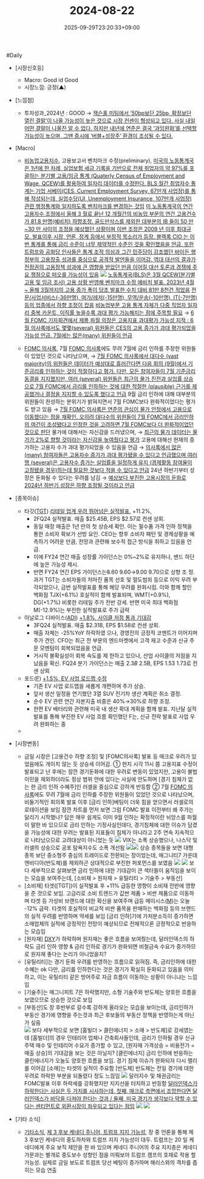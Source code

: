 ﻿---
title: "2024-08-22"
date: 2025-09-29T23:20:33+09:00
lastmod: 2025-10-02T20:05:16+09:00
type: docs
sidebar:
  open: true
weight: 12
---
<div style="display:none">
  <meta property="article:published_time" content="2025-09-29T14:20:33Z" />
  <meta property="article:modified_time" content="2025-10-02T11:05:16Z" />
</div>
#Daily 

- [시장신호등]
	- Macro: Good id Good
	- 시장느낌: 긍정(▲)

- [느낌점] 
	- 투자성과_2024년 : GOOD
	 → [잭슨홀 미팅에서 ‘50bp보단 25bp, 확정보단 열린 결말’이 나올 가능성이 높은 것으로 시장 컨센이 형성되고 있다. 사실 내일 어떤 결말이 나올진 알 수 없다. 하지만 내년에 연준은 결국 ‘과잉완화’를 선택할 가능성이 높으며, 그땐 증시에 ‘버블+성장주’ 환경이 조성될 수 있다.](8.22_잭슨홀_내년%20연준은%20과잉완화%20유혹이%20있을%20ㄳ이다.pdf#page=1&selection=163,0,251,1&color=yellow)

- [Macro]
	- [비농업고용지수](/industry-study/비농업고용지수/), 고용보고서 벤치마크 수정(preliminary), [미국의 노동통계국은 1년에 한 차례, 실업보험 세금 기록을 기반으로 전체 취업자의 약 97%를 포괄하는 분기별 고용/임금 통계 (Quaterly Census of Employment and Wage, QCEW)를 활용하여 일자리 데이터를 수정한다. BLS 월간 취업자수 통계는 기업 서베이(CES, Current Employment Survey, 67만개 사업장)를 통해 작성되는데, 실업수당(UI, Unemployment Insurance, 107만개 사업장) 관련 행정통계와 일치하도록 벤치마크를 변경하는 것임](8.22_연준의%20고용%20Mandate%20부각.pdf#page=1&selection=22,2,47,49&color=yellow)
	  [미 노동통계국의 연간 고용자수 조정에서 올해 3 월로 끝난 12 개월간의 비농업 부문의 연간 고용건수가 81.8 만명(예비치) 하향조정. 골드만삭스를 제외한 대부분의 IB 들이 50 만~30 만 사이의 조정을 예상했던 상황이며 이번 조정은 2009 년 이후 최대규모. 발표이후 시장, 언론, 정계 등에서 부정적 목소리가 등장. 블랙록 CIO 는 이번 통계를 통해 금리 수준이 너무 제약적인 수준인 것을 확인했음을 언급. 또한 트럼프와 공화당 인사들은 통계 조작 의심과 그간 민주당이 강조했던 바이든 행정부의 고용창출 성과를 중심으로 공격적 발언들을 이어감. 역대 대선의 결과가 전정권의 고용정책 성과에 큰 영향을 받았던 만큼 이어질 대선 토론과 경쟁에 주요 쟁점으로 떠오를 가능성이 있음](8.22_대규모%20고용%20조정에도%20인하%20기대감으로%20상승.pdf#page=1&selection=453,0,660,3&color=yellow)
	  ![](Pasted%20image%2020240822122456.png)
	  [노동통계국(BLS)은 3월 QCEW(분기별 고용 및 임금 조사) 고용 상황 반영해 벤치마크 수정 예비치 발표. 2023년 4월 ~ 올해 3월까지의 고용 증가 폭이 당초 발표한 수치 대비 81만 8천건 적었음](8.22_고용보고서%20벤치마크%20수정.pdf#page=1&selection=2,0,67,3&color=yellow)
	  [전문/사업서비스(-36만명), 여가/레저(-15만명), 무역/운송(-10만명), IT(-7만명) 등의 업종에서 하향 조정이 컸음](8.22_연준의%20고용%20Mandate%20부각.pdf#page=1&selection=54,3,54,75&color=yellow)
	  [비농업부문 고용 통계 자체가 다중 직업자 일자리 중복 카운트, 이직률 높을수록 과대 평가 가능해지는 점에 주목할 필요](8.22_고용보고서%20벤치마크%20수정.pdf#page=1&selection=174,0,207,2&color=yellow)
	  → [6월 FOMC 기자회견에서 제롬 파월 의장은 고용지표 과대평가 가능성 지적 : 6월 의사록에서도 몇몇(several) 위원들은 CES의 고용 증가가 과대 평가되었을 가능성 언급. 7월에는 많은(many) 위원들이 언급](8.22_7월%20FOMC%20의사록%20주요%20내용.pdf#page=1&selection=73,0,127,2&color=yellow)
	
	- [FOMC 의사록](/industry-study/fomc-의사록/), 7월 [FOMC 의사록](/industry-study/fomc-의사록/)에도 무려 7월에 금리 인하를 주장한 위원들이 있었던 것으로 나타났으며, 
	  → [7월 FOMC 의사록에서 대다수 (vast majority)의 위원들은 데이터가 예상대로 흘러간다면 다음 회의 (9월)에서 기준금리를 인하하는 것이 적절하다고 평가. 다만, 모든 참여자들이 7월 기준금리 동결을 지지했지만, 여러 (several) 위원들은 최근의 물가 진전과 실업률 상승으로 7월 FOMC에서 금리를 인하하는 것에 대한 적절한 (plausible) 근거를 제공했거나 결정을 지지할 수 있도록 했다고 언급](8.22_7월%20FOMC보다%20완화적이었지만%20상당%20부분%20선반영한%20내용.pdf#page=1&selection=78,0,186,2&color=yellow)
	 9월 금리 인하에 대해 대부분의 위원들이 찬성하는 분위기가 밝혀지면서 7월 FOMC보다 완화적이었다는 평가도 받고 있음
	 → [7월 FOMC 의사록은 연준의 관심이 물가 안정에서 고용으로 이동했다는 점을 재확인. 오히려 대다수의 위원들이 7월 FOMC에서 금리인하의 여건이 조성됐다고 인정한 것을 고려하면 7월 FOMC보다 더 완화적이었던 것으로 판단](8.22_7월%20FOMC보다%20완화적이었지만%20상당%20부분%20선반영한%20내용.pdf#page=1&selection=764,1,826,2&color=yellow)
	 물가에 대해서는 자신감을 드러냈으며, 
	 → [최근의 물가 데이터는 물가가 2%로 향할 것이라는 자신감을 높여줬다고 평가](8.22_7월%20FOMC보다%20완화적이었지만%20상당%20부분%20선반영한%20내용.pdf#page=1&selection=288,0,307,2&color=yellow)
	 고용에 대해선 현재의 증가하는 고용자 수가 과대 평가되었을 수 있음을 언급
	 → [의사록에서 많은 (many) 참여자들은 고용자수 증가가 과대 평가됐을 수 있다고 언급했으며 여러 명 (several)은 고용자수 증가는 실업률을 일정하게 유지 (경제활동 참여율이 고정됐을 경우)하는데 필요한 것보다 적을 수 있다고 언급](8.22_7월%20FOMC보다%20완화적이었지만%20상당%20부분%20선반영한%20내용.pdf#page=1&selection=571,0,632,2&color=yellow)
	 24년 하반기부터 성장은 둔화될 수 있다는 우려를 남김 
	 → [예상보다 부진한 고용시장의 둔화로 2024년 하반기 성장은 하향 조정될 것이라고 언급](8.22_7월%20FOMC보다%20완화적이었지만%20상당%20부분%20선반영한%20내용.pdf#page=1&selection=635,1,658,2&color=yellow)

- [종목이슈]
	- 타깃([TGT](/company-analysis/tgt/)) [리테일 업계 우려 뛰어넘은 실적발표](8.22_대규모%20고용%20조정에도%20인하%20기대감으로%20상승.pdf#page=2&selection=62,0,70,4&color=yellow), +11.2%, 
		- 2FQ24 실적발표. 매출 $25.45B, EPS $2.57로 컨센 상회. 
		- 동일 매장 매출은 1년 만의 첫 상승세 확인. 이는 필수품 가격 인하 정책을 통한 소비자 확보가 선방 요인. CEO는 향후 소비자 패턴 및 경제상황을 예측하기 어려운 만큼, 전망과 관련해 보수적 접근 방식을 취하고 있음을 언급. 
		- 이에 FY24 연간 매출 성장률 가이던스는 0%~2%로 유지하나, 밴드 하단에 높은 가능성 제시. 
		- 반면 FY24 연간 EPS 가이던스는$8.60~$9.60→$9.00~$9.70으로 상향 조 정. 과거 TGT는 소비자들의 저마진 품목 선호 및 절도범죄 등으로 이익 우려 부각되었으나, 금번 실적발표를 통해 해당 우려를 완화시킴. 이와 함께 할인 백화점 TJX(+6.1%) 호실적이 함께 발표되며, WMT(+0.9%), DG(+1.7%) 비롯한 리테일 주가 전반 강세. 반면 미국 최대 백화점 M(-12.9%)는 부진한 실적발표로 주가 급락
	- 아날로그 디바이스([ADI](/company-analysis/adi/)) [+1.8%, 사이클 저점 통과 기대감](8.22_대규모%20고용%20조정에도%20인하%20기대감으로%20상승.pdf#page=2&selection=319,0,331,3&color=yellow)
		- 3FQ24 실적발표. 매출 $2.31B, EPS $1.58로 컨센 상회. 
		- 매출 자체는 -25%YoY 하락하였 으나, 경영진의 긍정적 코멘트가 이어지며 주가 견인. CFO는 최근 전 부문의 엔드마켓에서 고객 재고 수준과 신규 주문 모멘텀이 회복되었음을 언급. 
		- 거시적 불확실성이 회복 속도를 제 한하고 있으나, 산업 사이클의 저점을 지났음을 확신. FQ24 분기 가이던스는 매출 $2.3B~$2.5B, EPS $1.53~$1.73로 컨센 상회
	- 포드([F](/company-analysis/f/)) [+1.5%, EV 사업 로드맵 수정](8.22_대규모%20고용%20조정에도%20인하%20기대감으로%20상승.pdf#page=2&selection=461,0,470,2&color=yellow)
		- 기존 EV 사업 로드맵을 새롭게 개편하며 주가 상승. 
		- 앞서 생산 일정을 연기했던 3열 SUV 전기차 생산 계획은 취소 결정. 
		- 순수 EV 관련 연간 자본지출 비중은 40%→30%로 하향 조정. 
		- 한편 EV 배터리와 관련해 미국 내 생산 확대 계획을 함께 발표. 지난달 실적발표를 통해 부진한 EV 사업 흐름 확인했던 F는, 신규 전략 발표로 사업 우려 완화하는 중
	- 

- [시장변동]
	- 금일 시장은 [고용건수 하향 조정] 및 [FOMC의사록] 발표 등 매크로 우려가 있었음에도 개이치 않는 듯 상승세 이어감. ① 현지 시각 11시 쯤 고용지표 수정이 발표되고 난 후에는 잠깐 경기둔화에 대한 우려로 변동이 있었지만, 고용이 불법 이민을 제외하더라도 정상 범위 안에 있다는 사실에 안도하며 [경기 침체가 없는 한 금리 인하 수혜주]인 러셀을 중심으로 강하게 반등함
	 ② 7월 [FOMC 의사록](/industry-study/fomc-의사록/)에도 무려 7월에 금리 인하를 주장한 위원들이 있었던 것으로 나타났으며, 비둘기적인 회의록 발표 이후  [금리 인하]베팅이 더욱 힘을 얻으면서 러셀로의 로테이션을 보임
	 잠깐 차트를 먼저 보면 그럼 FOMC 발표 이전부터 왜 주가는 달리기 시작했나? 답은 매우 쉽게도 이미 9월 인하는 확정적이란 뉘앙스를 파월이 말한 바 있으므로 금리 인하는 기정사실인데다, 경기침체에 대한 이슈가 담겼을 가능성에 대한 우려는 발표된 지표들이 침체가 아니라고 2주 연속 지속적으로 나타났으므로 고려대상이 아니었는 듯  ![](Pasted%20image%2020240822094345.png)
	 VIX는 소폭 상승했으나, 나스닥 및 러셀의 상승으로 공포 탐욕지수도 소폭 개선됨 ![](Pasted%20image%2020240822095348.png)![](Pasted%20image%2020240822095256.png)
	 상승 종목들을 보면 대형종목 보단 중소형주 중심의 트레이드로 전환되는 장이었는데, 매그니티7 가운데 엔비디아(반도체)를 제외하곤 상대적으로 부진한 퍼포먼스를 보였음 
	 ![](Pasted%20image%2020240822095559.png)
	 ![](Pasted%20image%2020240822095528.png)
	 보다 세부적으로 살펴보면 금리 인하에 대한 기대감이 큰 섹터들이 움직임을 보이는 모습을 보여주는데, [소비재 > 원자재 > 유틸리티 > 기술주 > 부동산] 
	- [소비재] 타겟([TGT])이 실적발표 후 +11% 급등한 영향이 소비재 전반에 영향을 준 것으로 보임. 고금리로 소비 트렌드가 값싼 제품 > 비싼 제품으로 이동하며 타겟 등 가성비 브랜드에 대한 확신을 보여주며 급등
	   메이시스([M](/company-analysis/m/))는 오늘 -12% 급락. 타겟의 호실적이 비교적 비싼 품목을 판매하는 백화점 등의 브랜드의 실적 우려를 반영하며 약세를 보임
	   [금리 인하]기에 가처분소득이 증가하면 소매업체의 실적에 긍정적인 전망이 예상되므로 전체적으론 긍정적으로 반응하는 모습임
	- [원자재] [DXY](/industry-study/dxy/)가 하락하며 원자재는 좋은 흐름을 보여줬는데, 달러인덱스의 하락도 금리 인하 영향 & 금리 인하로 경기가 완화되면 비철금속 수요가 증가하므로 원자재 좋다는 논리가 아니었을지?
	- [유틸리티]는 경기 둔화 우려를 반영하는 흐름으로 읽혀짐. 즉, 금리인하에 대한 수혜는 ok 다만, 금리를 인하한다는 것은 경기가 확실히 둔화되고 있음을 의미하고, 이는 유틸리티 같은 방어주로 자금 흐름이 이동하는 상황이 아니냐는 느낌임
	- [기술주]는 매그니피트 7은 하락했지만, 소형 기술주와 반도체는 양호한 흐름을 보였으므로 상승한 것으로 보임
	- [부동산]도 장 후반부로 갈수록 강하게 올라오는 모습을 보이는데, 금리인하가 부동산 경기에 영향을 주는것과 최근 후보들의 부동산 정책을 반영하는게 아닌가 싶음  
	 ![](Pasted%20image%2020240822100004.png)
	보다 세부적으로 보면 [홈빌더 > 클린에너지 > 소매 > 반도체]로 강세였는데 
	[홈빌더]의 경우 인테리어 업체나 건축회사들인데, 금리가 인하될 경우 신규주택 매수 및 인테리어 수요가 증가할 수 있고, [원자재 가격상승 = 비용전가 = 매출 상승]의 기대감을 보는 것은 아닐지?
	[클린에너지] 금리 인하에 반응하는 클린에너지가 오늘도 양호한 흐름을 보임. 경기 침체 이슈가 완화되자 다시 랠리를 이어감
	[소매]는 타겟의 실적이 주요함
	[반도체] 반도체는 전일 경기에 대한 우려로 하락한 부분을 되돌렸다 정도 느낌임
	![](Pasted%20image%2020240822113152.png)
    달러지수 및 채권금리는 FOMC발표 이후 하락세를 강화했지만 지지선을 터치하고 반등함 
    [달러인덱스가 하락한다는 사실은 두 가지를 시사하는데, 첫째, 매크로 측면에서 조망한다면 달러인덱스가 바닥을 다져야 한다는 것과 / 둘째, 미국 경기가 생각보다 약할 수 있다는 센티먼트로 외환시장이 좌우되고 있다는 점임](8.23_갑자기%20분위기%201,330%20원.pdf#page=2&selection=497,1,559,1&color=yellow)
    ![](Pasted%20image%2020240822114158.png)
	![](Pasted%20image%2020240822114007.png)

- [기타 소식]
	- [기타소식](/industry-study/기타소식/), [제 3 후보 케네디 주니어, 트럼프 지지 가능성](8.22_대규모%20고용%20조정에도%20인하%20기대감으로%20상승.pdf#page=1&selection=767,0,783,3&color=yellow), 장 중 언론을 통해 제 3 후보인 케네디의 중도하차와 트럼프 지지 가능성이 대두. 트럼프는 20 일 케네디에게 주요 보직 제안을 한 바 있으며 케네디 주니어의 주요 지지층은 케네디 가문과는 별개로 중도보수 성향인 점을 미뤄보아 트럼프 캠프의 호재로 작용 할 가능성. 실제로 금일 보도로 트럼프 당선 베팅이 증가하며 해리스와의 격차를 좁히는 모습 연출

